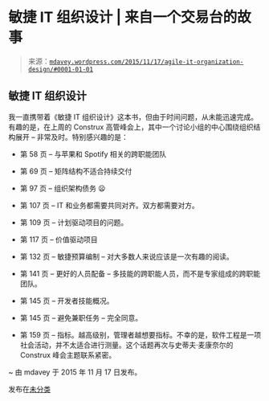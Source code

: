 <!--yml

类别：未分类

日期：2024 年 05 月 18 日 05:37:52

-->

# 敏捷 IT 组织设计 | 来自一个交易台的故事

> 来源：[`mdavey.wordpress.com/2015/11/17/agile-it-organization-design/#0001-01-01`](https://mdavey.wordpress.com/2015/11/17/agile-it-organization-design/#0001-01-01)

## 敏捷 IT 组织设计

我一直携带着《敏捷 IT 组织设计》这本书，但由于时间问题，从未能迅速完成。有趣的是，在上周的 Construx 高管峰会上，其中一个讨论小组的中心围绕组织结构展开 – 非常及时。特别感兴趣的是：

+   第 58 页 – 与苹果和 Spotify 相关的跨职能团队

+   第 69 页 – 矩阵结构不适合持续交付

+   第 97 页 – 组织架构债务 😦

+   第 107 页 – IT 和业务都需要共同对齐。双方都需要对方。

+   第 109 页 – 计划驱动项目的问题。

+   第 117 页 – 价值驱动项目

+   第 132 页 – 敏捷预算编制 – 对大多数人来说应该是一次有趣的阅读。

+   第 141 页 – 更好的人员配备 – 多技能的跨职能人员，而不是专家组成的跨职能团队。

+   第 145 页 – 开发者技能概况。

+   第 145 页 – 避免兼职任务 – 完全同意。

+   第 159 页 – 指标。越高级别，管理者越想要指标。不幸的是，软件工程是一项社会活动，并不太适合进行测量。这个话题再次与史蒂夫·麦康奈尔的 Construx 峰会主题联系紧密。

~ 由 mdavey 于 2015 年 11 月 17 日发布。

发布在[未分类](https://mdavey.wordpress.com/category/uncategorized/)
